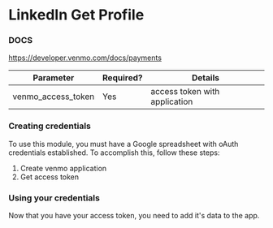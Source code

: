 # LinkedIn Get Profile

### DOCS
https://developer.venmo.com/docs/payments

Parameter|Required?|Details
---------|---------|-------
venmo_access_token | Yes | access token with application

### Creating credentials

To use this module, you must have a Google spreadsheet with oAuth
credentials established.  To accomplish this, follow these steps:

1. Create venmo application
1. Get access token 

### Using your credentials

Now that you have your access token, you need to add it's data to the app.
